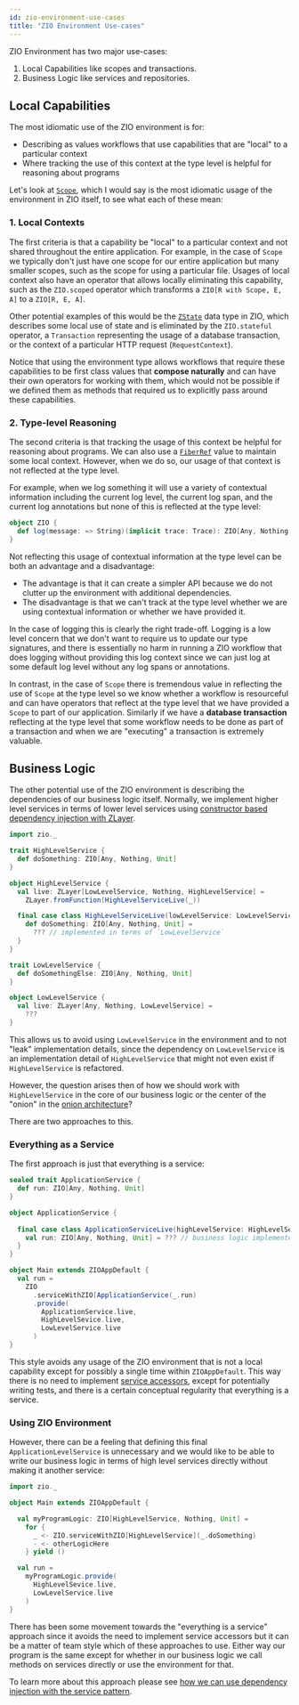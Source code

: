 ```yaml
---
id: zio-environment-use-cases
title: "ZIO Environment Use-cases"
---
```


ZIO Environment has two major use-cases:

1. Local Capabilities like scopes and transactions.
2. Business Logic like services and repositories.

## Local Capabilities

The most idiomatic use of the ZIO environment is for:

- Describing as values workflows that use capabilities that are "local" to a particular context
- Where tracking the use of this context at the type level is helpful for reasoning about programs

Let's look at [`Scope`](../resource/scope.md), which I would say is the most idiomatic usage of the environment in ZIO itself, to see what each of these mean:

### 1. Local Contexts

The first criteria is that a capability be "local" to a particular context and not shared throughout the entire application. For example, in the case of `Scope` we typically don't just have one scope for our entire application but many smaller scopes, such as the scope for using a particular file. Usages of local context also have an operator that allows locally eliminating this capability, such as the `ZIO.scoped` operator which transforms a `ZIO[R with Scope, E, A]` to a `ZIO[R, E, A]`.

Other potential examples of this would be the [`ZState`](../state-management/zstate.md) data type in ZIO, which describes some local use of state and is eliminated by the `ZIO.stateful` operator, a `Transaction` representing the usage of a database transaction, or the context of a particular HTTP request (`RequestContext`).

Notice that using the environment type allows workflows that require these capabilities to be first class values that **compose naturally** and can have their own operators for working with them, which would not be possible if we defined them as methods that required us to explicitly pass around these capabilities.

### 2. Type-level Reasoning

The second criteria is that tracking the usage of this context be helpful for reasoning about programs. We can also use a [`FiberRef`](../state-management/fiberref.md) value to maintain some local context. However, when we do so, our usage of that context is not reflected at the type level.

For example, when we log something it will use a variety of contextual information including the current log level, the current log span, and the current log annotations but none of this is reflected at the type level:

```scala
object ZIO {
  def log(message: => String)(implicit trace: Trace): ZIO[Any, Nothing, Unit]
}
```

Not reflecting this usage of contextual information at the type level can be both an advantage and a disadvantage:

- The advantage is that it can create a simpler API because we do not clutter up the environment with additional dependencies.
- The disadvantage is that we can't track at the type level whether we are using contextual information or whether we have provided it.

In the case of logging this is clearly the right trade-off. Logging is a low level concern that we don't want to require us to update our type signatures, and there is essentially no harm in running a ZIO workflow that does logging without providing this log context since we can just log at some default log level without any log spans or annotations.

In contrast, in the case of `Scope` there is tremendous value in reflecting the use of `Scope` at the type level so we know whether a workflow is resourceful and can have operators that reflect at the type level that we have provided a `Scope` to part of our application. Similarly if we have a **database transaction** reflecting at the type level that some workflow needs to be done as part of a transaction and when we are "executing" a transaction is extremely valuable.

## Business Logic

The other potential use of the ZIO environment is describing the dependencies of our business logic itself. Normally, we implement higher level services in terms of lower level services using [constructor based dependency injection with ZLayer](../di/index.md).

```scala mdoc:silent
import zio._

trait HighLevelService {
  def doSomething: ZIO[Any, Nothing, Unit]
}

object HighLevelService {
  val live: ZLayer[LowLevelService, Nothing, HighLevelService] =
    ZLayer.fromFunction(HighLevelServiceLive(_))

  final case class HighLevelServiceLive(lowLevelService: LowLevelService) extends HighLevelService {
    def doSomething: ZIO[Any, Nothing, Unit] =
      ??? // implemented in terms of `LowLevelService`
  }
}

trait LowLevelService {
  def doSomethingElse: ZIO[Any, Nothing, Unit]
}

object LowLevelService {
  val live: ZLayer[Any, Nothing, LowLevelService] =
    ???
}
```

This allows us to avoid using `LowLevelService` in the environment and to not "leak" implementation details, since the dependency on `LowLevelService` is an implementation detail of `HighLevelService` that might not even exist if `HighLevelService` is refactored.

However, the question arises then of how we should work with `HighLevelService` in the core of our business logic or the center of the "onion" in the [onion architecture](../architecture/architectural-patterns.md#onion-architecture)?

There are two approaches to this.

### Everything as a Service

The first approach is just that everything is a service:

```scala mdoc:compile-only
sealed trait ApplicationService {
  def run: ZIO[Any, Nothing, Unit]
}

object ApplicationService {
  
  final case class ApplicationServiceLive(highLevelService: HighLevelService) extends ApplicationService {
    val run: ZIO[Any, Nothing, Unit] = ??? // business logic implemented in terms of high level services
  }
}

object Main extends ZIOAppDefault {
  val run =
    ZIO
      .serviceWithZIO[ApplicationService(_.run)
      .provide(
        ApplicationService.live,
        HighLevelSevice.live,
        LowLevelService.live
      )
}
```

This style avoids any usage of the ZIO environment that is not a local capability except for possibly a single time within `ZIOAppDefault`. This way there is no need to implement [service accessors](../service-pattern/service-pattern.md#5-accessor-methods), except for potentially writing tests, and there is a certain conceptual regularity that everything is a service.

### Using ZIO Environment

However, there can be a feeling that defining this final `ApplicationLevelService` is unnecessary and we would like to be able to write our business logic in terms of high level services directly without making it another service:

```scala mdoc:silent
import zio._

object Main extends ZIOAppDefault {

  val myProgramLogic: ZIO[HighLevelService, Nothing, Unit] =
    for {
      _ <- ZIO.serviceWithZIO[HighLevelService](_.doSomething)
      - <- otherLogicHere
    } yield ()

  val run =
    myProgramLogic.provide(
      HighLevelSevice.live,
      LowLevelService.live
    )
}
```

There has been some movement towards the "everything is a service" approach since it avoids the need to implement service accessors but it can be a matter of team style which of these approaches to use. Either way our program is the same except for whether in our business logic we call methods on services directly or use the environment for that.

To learn more about this approach please see [how we can use dependency injection with the service pattern](../di/dependency-injection-in-zio.md#dependency-injection-and-service-pattern).